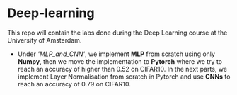 # Deep-learning

This repo will contain the labs done during the Deep Learning course at the University of Amsterdam.
- Under *'MLP_and_CNN'*, we implement **MLP** from scratch using only **Numpy**, then we move the implementation to **Pytorch** where we try to reach an accuracy of higher than 0.52 on CIFAR10. In the next parts, we implement Layer Normalisation from scratch in Pytorch and use **CNNs** to reach an accuracy of 0.79 on CIFAR10.
